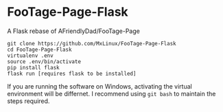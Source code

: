 # FooTage-Page-Flask
A Flask rebase of AFriendlyDad/FooTage-Page

```
git clone https://github.com/MxLinux/FooTage-Page-Flask
cd FooTage-Page-Flask
virtualenv .env
source .env/bin/activate
pip install flask
flask run [requires flask to be installed]
```

If you are running the software on Windows, activating the virtual environment will be differnet. I recommend using `git bash` to maintain the steps required. 